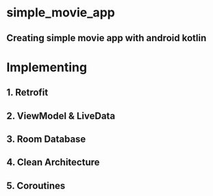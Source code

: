 # simple_movie_app
## Creating simple movie app with android kotlin

# Implementing
## 1. Retrofit
## 2. ViewModel & LiveData
## 3. Room Database
## 4. Clean Architecture
## 5. Coroutines
